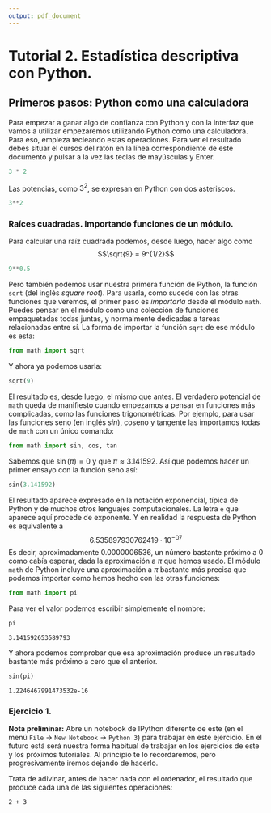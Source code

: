 ```yaml
---
output: pdf_document
---
```


# Tutorial 2. Estadística descriptiva con Python.

## Primeros pasos: Python como una calculadora

Para empezar a ganar algo de confianza con Python y con la interfaz que vamos a utilizar empezaremos utilizando Python como una calculadora. Para eso, empieza tecleando estas operaciones. Para ver el resultado debes situar el cursos del ratón en la línea correspondiente de este documento y pulsar a la vez las teclas de mayúsculas y Enter. 


```python
3 * 2
```

Las potencias, como $3^2$, se expresan en Python con dos asteriscos.


```python
3**2
```

### Raíces cuadradas. Importando funciones de un módulo.

Para calcular una raíz cuadrada podemos, desde luego, hacer algo como
$$\sqrt{9} = 9^{1/2}$$


```python
9**0.5
```

Pero también podemos usar nuestra primera función de Python, la función `sqrt` (del inglés *square root*). Para usarla, como sucede con las otras funciones que veremos, el primer paso es *importarla* desde el módulo `math`. Puedes pensar en el módulo como una colección de funciones empaquetadas todas juntas, y normalmente dedicadas a tareas relacionadas entre sí. La forma de importar la función `sqrt` de ese módulo es esta:


```python
from math import sqrt
```

Y ahora ya podemos usarla:


```python
sqrt(9)
```

El resultado es, desde luego, el mismo que antes. El verdadero potencial de `math` queda de manifiesto cuando empezamos a pensar en funciones más complicadas, como las funciones trigonométricas. Por ejemplo, para usar las funciones seno (en inglés *sin*), coseno y tangente las importamos todas de `math` con un único comando:


```python
from math import sin, cos, tan
```

Sabemos que $\sin(\pi)=0$ y que $\pi\approx 3.141592$. Así que podemos hacer un primer ensayo con la función seno así:


```python
sin(3.141592)
```

El resultado aparece expresado en la notación exponencial, típica de Python y de muchos otros lenguajes computacionales. La letra `e` que aparece aquí procede de exponente. Y en realidad la respuesta de Python es equivalente a 
$$6.535897930762419\cdot 10^{-07}$$
Es decir, aproximadamente $0.0000006536$, un número bastante próximo a $0$ como cabía esperar, dada la aproximación a $\pi$ que hemos usado. El módulo `math` de Python incluye una aproximación a $\pi$ bastante más precisa que podemos importar como hemos hecho con las otras funciones:


```python
from math import pi
```

Para ver el valor podemos escribir simplemente el nombre:


```python
pi
```




    3.141592653589793



Y ahora podemos comprobar que esa aproximación produce un resultado bastante más próximo a cero que el anterior.


```python
sin(pi)
```




    1.2246467991473532e-16



### Ejercicio 1.

**Nota preliminar:** Abre un notebook de IPython diferente de este (en el menú `File` $\to$ `New Notebook` $\to$ `Python 3`) para trabajar en este ejercicio. En el futuro está será nuestra forma habitual de trabajar en los ejercicios de este y los próximos tutoriales. Al principio te lo recordaremos, pero progresivamente iremos dejando de hacerlo.

Trata de adivinar, antes de hacer nada con el ordenador, el resultado que produce cada una de las siguientes operaciones:

`2 + 3`



```python

```
